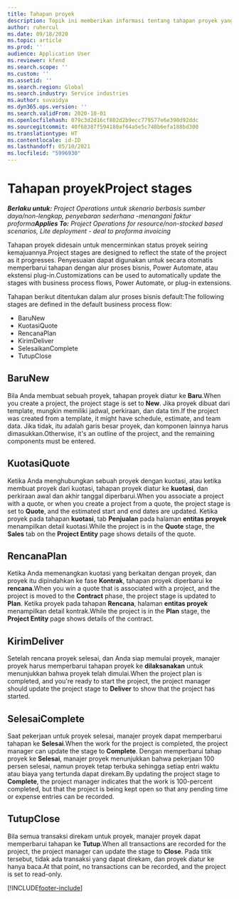 ```yaml
---
title: Tahapan proyek
description: Topik ini memberikan informasi tentang tahapan proyek yang tersedia dalam Microsoft Dynamics Project Operations.
author: ruhercul
ms.date: 09/18/2020
ms.topic: article
ms.prod: ''
audience: Application User
ms.reviewer: kfend
ms.search.scope: ''
ms.custom: ''
ms.assetid: ''
ms.search.region: Global
ms.search.industry: Service industries
ms.author: suvaidya
ms.dyn365.ops.version: ''
ms.search.validFrom: 2020-10-01
ms.openlocfilehash: 079c3d2d16cf802d2b9ecc779577e6e390d92ddc
ms.sourcegitcommit: 40f68387f594180af64a5e5c748b6efa188bd300
ms.translationtype: HT
ms.contentlocale: id-ID
ms.lasthandoff: 05/10/2021
ms.locfileid: "5996930"
---
```

# <a name="project-stages"></a><span data-ttu-id="8d02e-103">Tahapan proyek</span><span class="sxs-lookup"><span data-stu-id="8d02e-103">Project stages</span></span>

<span data-ttu-id="8d02e-104">_**Berlaku untuk:** Project Operations untuk skenario berbasis sumber daya/non-lengkap, penyebaran sederhana -menangani faktur proforma_</span><span class="sxs-lookup"><span data-stu-id="8d02e-104">_**Applies To:** Project Operations for resource/non-stocked based scenarios, Lite deployment - deal to proforma invoicing_</span></span>

<span data-ttu-id="8d02e-105">Tahapan proyek didesain untuk mencerminkan status proyek seiring kemajuannya.</span><span class="sxs-lookup"><span data-stu-id="8d02e-105">Project stages are designed to reflect the state of the project as it progresses.</span></span> <span data-ttu-id="8d02e-106">Penyesuaian dapat digunakan untuk secara otomatis memperbarui tahapan dengan alur proses bisnis, Power Automate, atau ekstensi plug-in.</span><span class="sxs-lookup"><span data-stu-id="8d02e-106">Customizations can be used to automatically update the stages with business process flows, Power Automate, or plug-in extensions.</span></span>

<span data-ttu-id="8d02e-107">Tahapan berikut ditentukan dalam alur proses bisnis default:</span><span class="sxs-lookup"><span data-stu-id="8d02e-107">The following stages are defined in the default business process flow:</span></span>

- <span data-ttu-id="8d02e-108">Baru</span><span class="sxs-lookup"><span data-stu-id="8d02e-108">New</span></span>
- <span data-ttu-id="8d02e-109">Kuotasi</span><span class="sxs-lookup"><span data-stu-id="8d02e-109">Quote</span></span>
- <span data-ttu-id="8d02e-110">Rencana</span><span class="sxs-lookup"><span data-stu-id="8d02e-110">Plan</span></span>
- <span data-ttu-id="8d02e-111">Kirim</span><span class="sxs-lookup"><span data-stu-id="8d02e-111">Deliver</span></span>
- <span data-ttu-id="8d02e-112">Selesaikan</span><span class="sxs-lookup"><span data-stu-id="8d02e-112">Complete</span></span>
- <span data-ttu-id="8d02e-113">Tutup</span><span class="sxs-lookup"><span data-stu-id="8d02e-113">Close</span></span> 

## <a name="new"></a><span data-ttu-id="8d02e-114">Baru</span><span class="sxs-lookup"><span data-stu-id="8d02e-114">New</span></span>

<span data-ttu-id="8d02e-115">Bila Anda membuat sebuah proyek, tahapan proyek diatur ke **Baru**.</span><span class="sxs-lookup"><span data-stu-id="8d02e-115">When you create a project, the project stage is set to **New**.</span></span> <span data-ttu-id="8d02e-116">Jika proyek dibuat dari template, mungkin memiliki jadwal, perkiraan, dan data tim.</span><span class="sxs-lookup"><span data-stu-id="8d02e-116">If the project was created from a template, it might have schedule, estimate, and team data.</span></span> <span data-ttu-id="8d02e-117">Jika tidak, itu adalah garis besar proyek, dan komponen lainnya harus dimasukkan.</span><span class="sxs-lookup"><span data-stu-id="8d02e-117">Otherwise, it's an outline of the project, and the remaining components must be entered.</span></span>

## <a name="quote"></a><span data-ttu-id="8d02e-118">Kuotasi</span><span class="sxs-lookup"><span data-stu-id="8d02e-118">Quote</span></span>

<span data-ttu-id="8d02e-119">Ketika Anda menghubungkan sebuah proyek dengan kuotasi, atau ketika membuat proyek dari kuotasi, tahapan proyek diatur ke **kuotasi**, dan perkiraan awal dan akhir tanggal diperbarui.</span><span class="sxs-lookup"><span data-stu-id="8d02e-119">When you associate a project with a quote, or when you create a project from a quote, the project stage is set to **Quote**, and the estimated start and end dates are updated.</span></span> <span data-ttu-id="8d02e-120">Ketika proyek pada tahapan **kuotasi**, tab **Penjualan** pada halaman **entitas proyek** menampilkan detail kuotasi.</span><span class="sxs-lookup"><span data-stu-id="8d02e-120">While the project is in the **Quote** stage, the **Sales** tab on the **Project Entity** page shows details of the quote.</span></span>

## <a name="plan"></a><span data-ttu-id="8d02e-121">Rencana</span><span class="sxs-lookup"><span data-stu-id="8d02e-121">Plan</span></span>

<span data-ttu-id="8d02e-122">Ketika Anda memenangkan kuotasi yang berkaitan dengan proyek, dan proyek itu dipindahkan ke fase **Kontrak**, tahapan proyek diperbarui ke **rencana**.</span><span class="sxs-lookup"><span data-stu-id="8d02e-122">When you win a quote that is associated with a project, and the project is moved to the **Contract** phase, the project stage is updated to **Plan**.</span></span> <span data-ttu-id="8d02e-123">Ketika proyek pada tahapan **Rencana**, halaman **entitas proyek** menampilkan detail kontrak.</span><span class="sxs-lookup"><span data-stu-id="8d02e-123">While the project is in the **Plan** stage, the **Project Entity** page shows details of the contract.</span></span>

## <a name="deliver"></a><span data-ttu-id="8d02e-124">Kirim</span><span class="sxs-lookup"><span data-stu-id="8d02e-124">Deliver</span></span>

<span data-ttu-id="8d02e-125">Setelah rencana proyek selesai, dan Anda siap memulai proyek, manajer proyek harus memperbarui tahapan proyek ke **dilaksanakan** untuk menunjukkan bahwa proyek telah dimulai.</span><span class="sxs-lookup"><span data-stu-id="8d02e-125">When the project plan is completed, and you're ready to start the project, the project manager should update the project stage to **Deliver** to show that the project has started.</span></span>

## <a name="complete"></a><span data-ttu-id="8d02e-126">Selesai</span><span class="sxs-lookup"><span data-stu-id="8d02e-126">Complete</span></span> 

<span data-ttu-id="8d02e-127">Saat pekerjaan untuk proyek selesai, manajer proyek dapat memperbarui tahapan ke **Selesai**.</span><span class="sxs-lookup"><span data-stu-id="8d02e-127">When the work for the project is completed, the project manager can update the stage to **Complete**.</span></span> <span data-ttu-id="8d02e-128">Dengan memperbarui tahap proyek ke **Selesai**, manajer proyek menunjukkan bahwa pekerjaan 100 persen selesai, namun proyek tetap terbuka sehingga setiap entri waktu atau biaya yang tertunda dapat direkam.</span><span class="sxs-lookup"><span data-stu-id="8d02e-128">By updating the project stage to **Complete**, the project manager indicates that the work is 100-percent completed, but that the project is being kept open so that any pending time or expense entries can be recorded.</span></span>

## <a name="close"></a><span data-ttu-id="8d02e-129">Tutup</span><span class="sxs-lookup"><span data-stu-id="8d02e-129">Close</span></span>

<span data-ttu-id="8d02e-130">Bila semua transaksi direkam untuk proyek, manajer proyek dapat memperbarui tahapan ke **Tutup**.</span><span class="sxs-lookup"><span data-stu-id="8d02e-130">When all transactions are recorded for the project, the project manager can update the stage to **Close**.</span></span> <span data-ttu-id="8d02e-131">Pada titik tersebut, tidak ada transaksi yang dapat direkam, dan proyek diatur ke hanya baca.</span><span class="sxs-lookup"><span data-stu-id="8d02e-131">At that point, no transactions can be recorded, and the project is set to read-only.</span></span>



[!INCLUDE[footer-include](../includes/footer-banner.md)]